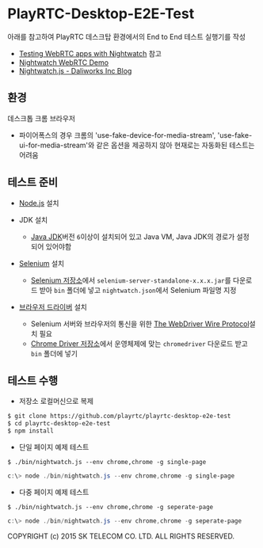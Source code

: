 # PlayRTC-Desktop-E2E-Test

아래를 참고하여 PlayRTC 데스크탑 환경에서의 End to End 테스트 실행기를 작성

- [Testing WebRTC apps with Nightwatch](http://nightwatchjs.org/blog/testing-webrtc-apps-with-nightwatch/) 참고
- [Nightwatch WebRTC Demo](https://github.com/beatfactor/nightwatch-webrtcdemo)
- [Nightwatch.js - Daliworks Inc Blog](http://techblog.daliworks.net/Nightwatchjs/)

## 환경
데스크톱 크롬 브라우저

- 파이어폭스의 경우 크롬의 'use-fake-device-for-media-stream', 'use-fake-ui-for-media-stream'와 같은 옵션을 제공하지 않아 현재로는 자동화된 테스트는 어려움

## 테스트 준비

- [Node.js](http://nodejs.org) 설치

- JDK 설치
  - [Java JDK](http://www.oracle.com/technetwork/java/javase/downloads/index.html)버전 `6`이상이 설치되어 있고 Java VM, Java JDK의 경로가 설정 되어 있어야함

- [Selenium](http://seleniumhq.org/) 설치
  - [Selenium 저장소](http://selenium-release.storage.googleapis.com/index.html)에서 `selenium-server-standalone-x.x.x.jar`를 다운로드 받아 `bin` 폴더에 넣고 `nightwatch.json`에서 Selenium 파일명 지정

- [브라우저 드라이버](http://www.seleniumhq.org/download/) 설치
  - Selenium 서버와 브라우저의 통신을 위한 [The WebDriver Wire Protocol](https://code.google.com/p/selenium/wiki/JsonWireProtocol)설치 필요
  - [Chrome Driver 저장소](http://chromedriver.storage.googleapis.com/index.html)에서 운영체제에 맞는 `chromedriver` 다운로드 받고 `bin` 폴더에 넣기


## 테스트 수행

- 저장소 로컬머신으로 복제
```sh
$ git clone https://github.com/playrtc/playrtc-desktop-e2e-test
$ cd playrtc-desktop-e2e-test
$ npm install
```
- 단일 페이지 예제 테스트
```Shell
$ ./bin/nightwatch.js --env chrome,chrome -g single-page
```

```PowerShell
c:\> node ./bin/nightwatch.js --env chrome,chrome -g single-page
```


- 다중 페이지 예제 테스트
```Shell
$ ./bin/nightwatch.js --env chrome,chrome -g seperate-page
```

```PowerShell
c:\> node ./bin/nightwatch.js --env chrome,chrome -g seperate-page
```

COPYRIGHT (c) 2015 SK TELECOM CO. LTD. ALL RIGHTS RESERVED.
